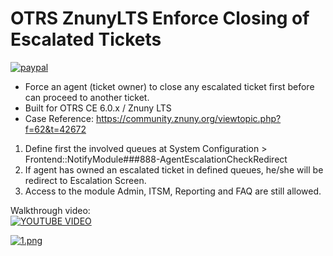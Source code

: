 # OTRS ZnunyLTS Enforce Closing of Escalated Tickets

[![paypal](https://www.paypalobjects.com/en_US/i/btn/btn_donateCC_LG.gif)](https://paypal.me/MohdAzfar?locale.x=en_US)    
  
- Force an agent (ticket owner) to close any escalated ticket first before can proceed to another ticket.
- Built for OTRS CE 6.0.x / Znuny LTS  
- Case Reference: https://community.znuny.org/viewtopic.php?f=62&t=42672  
    
1. Define first the involved queues at System Configuration > Frontend::NotifyModule###888-AgentEscalationCheckRedirect  
2. If agent has owned an escalated ticket in defined queues, he/she will be redirect to Escalation Screen.  
3. Access to the module Admin, ITSM, Reporting and FAQ are still allowed.

Walkthrough video:  
[![YOUTUBE VIDEO](https://img.youtube.com/vi/P-Kr9GNeqW8/0.jpg)](https://www.youtube.com/watch?v=P-Kr9GNeqW8)  
     
[![1.png](https://i.postimg.cc/yxPf7vBj/1.png)](https://postimg.cc/SYnLrLnY)  